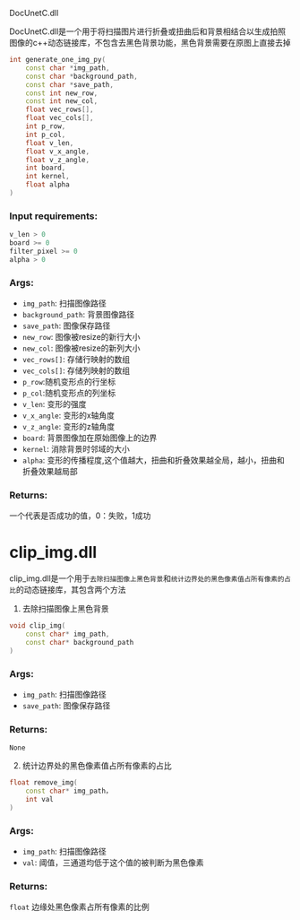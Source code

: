 DocUnetC.dll

DocUnetC.dll是一个用于将扫描图片进行折叠或扭曲后和背景相结合以生成拍照图像的c++动态链接库，不包含去黑色背景功能，黑色背景需要在原图上直接去掉

```c++
int generate_one_img_py(
    const char *img_path, 
    const char *background_path, 
    const char *save_path, 
    const int new_row,
    const int new_col,
    float vec_rows[],
    float vec_cols[], 
    int p_row, 
    int p_col, 
    float v_len, 
    float v_x_angle, 
    float v_z_angle, 
    int board, 
    int kernel, 
    float alpha
)
```



### Input requirements: 

```c++
v_len > 0
board >= 0
filter_pixel >= 0
alpha > 0
```



### Args:

- `img_path`: 扫描图像路径
- `background_path`: 背景图像路径
- `save_path`: 图像保存路径
- `new_row`: 图像被resize的新行大小
- `new_col`: 图像被resize的新列大小
- `vec_rows[]`: 存储行映射的数组
- `vec_cols[]`: 存储列映射的数组
- `p_row`:随机变形点的行坐标
- `p_col`:随机变形点的列坐标
- `v_len`: 变形的强度
- `v_x_angle`: 变形的x轴角度
- `v_z_angle`: 变形的z轴角度
- `board`: 背景图像加在原始图像上的边界
- `kernel`: 消除背景时邻域的大小
- `alpha`: 变形的传播程度,这个值越大，扭曲和折叠效果越全局，越小，扭曲和折叠效果越局部

### Returns:

一个代表是否成功的值，0：失败，1成功

# clip_img.dll
clip_img.dll是一个用于`去除扫描图像上黑色背景`和`统计边界处的黑色像素值占所有像素的占比`的动态链接库，其包含两个方法

1. 去除扫描图像上黑色背景

```c++
void clip_img(
	const char* img_path, 
	const char* background_path
)
```



### Args:

- `img_path`: 扫描图像路径
- `save_path`: 图像保存路径

### Returns:

`None`



2.  统计边界处的黑色像素值占所有像素的占比

```c++
float remove_img(
    const char* img_path，
    int val
)
```



### Args:

- `img_path`: 扫描图像路径
- `val`: 阈值，三通道均低于这个值的被判断为黑色像素

### Returns:

`float` 边缘处黑色像素占所有像素的比例